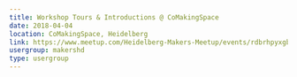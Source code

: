 ```yaml
---
title: Workshop Tours & Introductions @ CoMakingSpace
date: 2018-04-04
location: CoMakingSpace, Heidelberg
link: https://www.meetup.com/Heidelberg-Makers-Meetup/events/rdbrhpyxgbgb/
usergroup: makershd
type: usergroup
---
```

